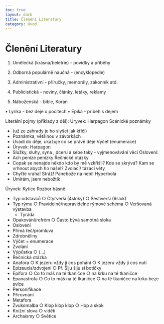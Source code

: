 ```yaml
---
toc: true
layout: dark
title: Členění Literatury 
category: Úvod 
---
```

# Členění Literatury
1. Umělecká (krásná/beletrie) - povídky a přiběhy
2. Odborná                          populárně naučná - (encyklopedie)

3. Administrativní - příručky, memorály, zákonník atd.
4. Publicistická - noviny, články, letáky, reklamy
5. Náboženská - bible, Korán

• Lyrika - bez deje o pocitech
• Epika - pribeh s dejem


Literální pojmy (příklady z děl):
Úryvek: Harpagon
Scénické poznámky
* (už ze zahrady je ho slyšet jak křičí)
* Poznámka, většinou v závorkách
* Uvádí do děje, ukažuje co se právě děje
Výčet (enumerace)
* Úryvek: Harpagon
* Služky, sluhy, syna , dceru a sebe taky - vyjmenovávání věcí
Oslovení:
* Ach peníze penízky
Řečnické otázky
* Copak se nenajde někdo kdo by mě vzkříšil? Kde se skrývá? Kam se vrhnout abych ho našel?
Zvolací/ tázací věty
* Chyťte vraha! Stráž! Panebože na nebi!
Hyperbola
* Umírám, jsem nebožtík



Úryvek: Kytice
Rozbor básně
* Typ odstavců
○ Čtyřverší (4sloky)
○ Šestiverší (6slok)
* Typ rýmu
○ Pravidelné/nepravidelné rýmové schéma
○ Veršovaná výstavba
  * Tyráda
* Opakování/refrém
○ Často bývá samotná sloka
* Oslovení
* Přímá řeč/promluva
* Zdrobněliny
* Výčet = enumerace
* Zvolání
* Výpůstka
○ (...)
* Řečnická otázka
* Anafora
○ K jezeru vždy ji cos pohání
○ K jezeru vždy ji cos nutí
* Epizeuxis/zdvojení
○ Př. Šiju šiju si botičky
* Epifora
○ Co to máš na té tkaničce
○ na krku na té tkaničce
* Epanastrofa
○ Co to máš na té tkaničce
○ na té tkaničce na krku beze svíce
* Personifikace
* Přirovnání
* Metafora
* Zvukomalba
○ Klop klop klop
○ Hop a skok
* Knižní slova
○ viděti
* Archaismy
○ Světice




